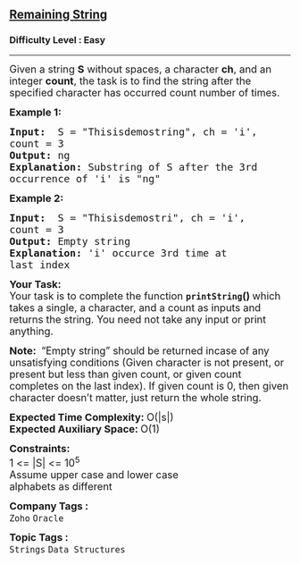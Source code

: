 <h2><a href="https://www.geeksforgeeks.org/problems/remaining-string3515/1?page=3&category=Strings&difficulty=Basic,Easy&sortBy=submissions">Remaining String</a></h2><h3>Difficulty Level : Easy</h3><hr><div class="problems_problem_content__Xm_eO"><p><span style="font-size:18px">Given a string&nbsp;<strong>S</strong> without spaces, a character <strong>ch</strong>, and an integer&nbsp;<strong>count</strong>, the task is to find the string after the specified character has occurred count number of times. </span></p>

<p><span style="font-size:18px"><strong>Example 1:</strong></span></p>

<pre><span style="font-size:18px"><strong>Input:</strong>  S = "Thisisdemostring", ch = 'i', 
count = 3
<strong>Output:</strong> ng
<strong>Explanation:</strong> Substring of S after the 3rd
occurrence of 'i' is "ng"</span></pre>

<p><span style="font-size:18px"><strong>Example 2:</strong></span></p>

<pre><span style="font-size:18px"><strong>Input:</strong>  S = "Thisisdemostri", ch = 'i', 
count = 3
<strong>Output:</strong> Empty string
<strong>Explanation:</strong> 'i' occurce 3rd time at 
last index
</span></pre>

<p><span style="font-size:18px"><strong>Your Task:</strong><br>
Your task is to complete the function&nbsp;<strong><code>printString</code>()&nbsp;</strong>which takes a single, a character, and a count as inputs and returns the string. You need not take any input or print anything.</span></p>

<p><span style="font-size:18px"><strong>Note:&nbsp;</strong>&nbsp;“Empty string” should be returned incase of any unsatisfying conditions (Given character is not present, or present but less than given count, or given count completes on the last index). If given count is 0, then given character doesn’t matter, just return the whole string.</span></p>

<p><span style="font-size:18px"><strong>Expected Time Complexity:&nbsp;</strong>O(|s|)<br>
<strong>Expected Auxiliary Space:&nbsp;</strong>O(1)</span></p>

<p><span style="font-size:18px"><strong>Constraints:</strong><br>
1 &lt;= |S| &lt;= 10<sup>5</sup><br>
Assume upper case and lower case<br>
alphabets as different</span></p>
</div><p><span style=font-size:18px><strong>Company Tags : </strong><br><code>Zoho</code>&nbsp;<code>Oracle</code>&nbsp;<br><p><span style=font-size:18px><strong>Topic Tags : </strong><br><code>Strings</code>&nbsp;<code>Data Structures</code>&nbsp;